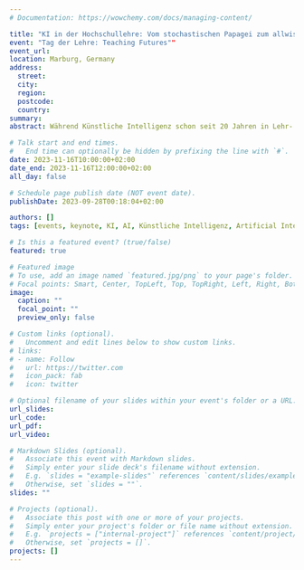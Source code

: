 ```yaml
---
# Documentation: https://wowchemy.com/docs/managing-content/

title: "KI in der Hochschullehre: Vom stochastischen Papagei zum allwissenden Lernbegleiter?"
event: "Tag der Lehre: Teaching Futures""
event_url: 
location: Marburg, Germany
address:
  street:
  city:
  region:
  postcode:
  country:
summary:
abstract: Während Künstliche Intelligenz schon seit 20 Jahren in Lehr- und Lernkontexten experimentell erforscht wird, hat die Veröffentlichung von sog. Large Language Models zu einer regelrechten öffentlichen Experimentierolympiade geführt, in denen Lehrende Werkzeuge wie ChatGPT auf die Integrierbarkeit in verschiedene Aspekte von Lehr- und Lernprozessen hin exploriert haben. Dabei gerät das Wechselspiel zwischen dem Vorwissen der Lernenden, den Selbstregulationskompetenzen und der Nutzung von KI-basierten Systemen oft in den Hintergrund. Im Rahmen des Vortrages sollen verschiedene wechselseitige Interaktionsoptionen mit KI-basierten Systemen im Fokus einer "geteilten Regulation" zwischen Lehrenden, Lernenden und einer KI betrachtet werden und verschiedene didaktische Handlungsoptionen für Lehrende diskutiert werden.

# Talk start and end times.
#   End time can optionally be hidden by prefixing the line with `#`.
date: 2023-11-16T10:00:00+02:00
date_end: 2023-11-16T12:00:00+02:00
all_day: false

# Schedule page publish date (NOT event date).
publishDate: 2023-09-28T00:18:04+02:00

authors: []
tags: [events, keynote, KI, AI, Künstliche Intelligenz, Artificial Intelligence]

# Is this a featured event? (true/false)
featured: true

# Featured image
# To use, add an image named `featured.jpg/png` to your page's folder. 
# Focal points: Smart, Center, TopLeft, Top, TopRight, Left, Right, BottomLeft, Bottom, BottomRight.
image:
  caption: ""
  focal_point: ""
  preview_only: false

# Custom links (optional).
#   Uncomment and edit lines below to show custom links.
# links:
# - name: Follow
#   url: https://twitter.com
#   icon_pack: fab
#   icon: twitter

# Optional filename of your slides within your event's folder or a URL.
url_slides: 
url_code:
url_pdf:
url_video:

# Markdown Slides (optional).
#   Associate this event with Markdown slides.
#   Simply enter your slide deck's filename without extension.
#   E.g. `slides = "example-slides"` references `content/slides/example-slides.md`.
#   Otherwise, set `slides = ""`.
slides: ""

# Projects (optional).
#   Associate this post with one or more of your projects.
#   Simply enter your project's folder or file name without extension.
#   E.g. `projects = ["internal-project"]` references `content/project/deep-learning/index.md`.
#   Otherwise, set `projects = []`.
projects: []
---
```


